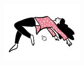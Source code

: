 <div align="center">
  <a rel="nofollow" href="https://paveloom.dev">
    <img width="50%" src="./levitate.gif">
  </a>
</div>
